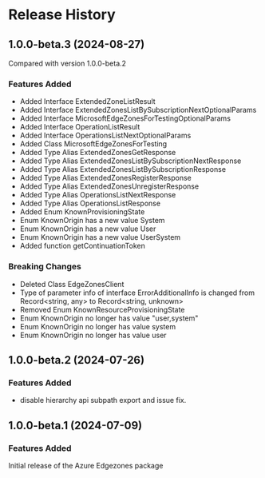 # Release History
    
## 1.0.0-beta.3 (2024-08-27)
Compared with version 1.0.0-beta.2
    
### Features Added

  - Added Interface ExtendedZoneListResult
  - Added Interface ExtendedZonesListBySubscriptionNextOptionalParams
  - Added Interface MicrosoftEdgeZonesForTestingOptionalParams
  - Added Interface OperationListResult
  - Added Interface OperationsListNextOptionalParams
  - Added Class MicrosoftEdgeZonesForTesting
  - Added Type Alias ExtendedZonesGetResponse
  - Added Type Alias ExtendedZonesListBySubscriptionNextResponse
  - Added Type Alias ExtendedZonesListBySubscriptionResponse
  - Added Type Alias ExtendedZonesRegisterResponse
  - Added Type Alias ExtendedZonesUnregisterResponse
  - Added Type Alias OperationsListNextResponse
  - Added Type Alias OperationsListResponse
  - Added Enum KnownProvisioningState
  - Enum KnownOrigin has a new value System
  - Enum KnownOrigin has a new value User
  - Enum KnownOrigin has a new value UserSystem
  - Added function getContinuationToken

### Breaking Changes

  - Deleted Class EdgeZonesClient
  - Type of parameter info of interface ErrorAdditionalInfo is changed from Record<string, any> to Record<string, unknown>
  - Removed Enum KnownResourceProvisioningState
  - Enum KnownOrigin no longer has value "user,system"
  - Enum KnownOrigin no longer has value system
  - Enum KnownOrigin no longer has value user
    
    
## 1.0.0-beta.2 (2024-07-26)

### Features Added

- disable hierarchy api subpath export and issue fix.

## 1.0.0-beta.1 (2024-07-09)

### Features Added

Initial release of the Azure Edgezones package
